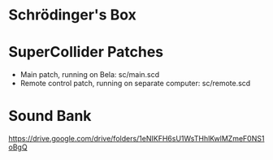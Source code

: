 Schrödinger's Box
=================


# SuperCollider Patches
* Main patch, running on Bela: sc/main.scd
* Remote control patch, running on separate computer: sc/remote.scd

# Sound Bank
https://drive.google.com/drive/folders/1eNIKFH6sU1WsTHhlKwlMZmeF0NS1oBgQ


